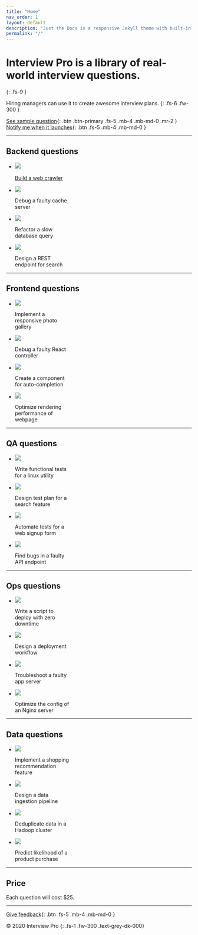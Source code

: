 ```yaml
---
title: "Home"
nav_order: 1
layout: default
description: "Just the Docs is a responsive Jekyll theme with built-in search that is easily customizable and hosted on GitHub Pages."
permalink: "/"
---
```


# **Interview Pro** is a library of real-world interview questions.
{: .fs-9 }

Hiring managers can use it to create awesome interview plans.
{: .fs-6 .fw-300 }

[See sample question](/backend-questions/build-a-web-crawler){: .btn .btn-primary .fs-5 .mb-4 .mb-md-0 .mr-2 } 
[Notify me when it launches](/notify-me){: .btn .fs-5 .mb-4 .mb-md-0 }


---


## Backend questions

<ul class="list-style-none">
    <li class="d-inline-block v-align-top mr-4" style="width: 150px;">
        <a href="/backend-questions/build-a-web-crawler">
            <img src="/backend/build-crawler/cover.png" />
            <p>Build a web crawler</p>
        </a>
    </li>
    <li class="d-inline-block v-align-top mr-4" style="width: 150px;">
        <img src="/backend/q2/cover.png" />
        <p>Debug a faulty cache server</p>
    </li>
    <li class="d-inline-block v-align-top mr-4" style="width: 150px;">
        <img src="/backend/q3/cover.png" />
        <p>Refactor a slow database query</p>
    </li>
    <li class="d-inline-block v-align-top mr-4" style="width: 150px;">
        <img src="/backend/q4/cover.png" />
        <p>Design a REST endpoint for search</p>
    </li>
</ul>


---


## Frontend questions

<ul class="list-style-none">
    <li class="d-inline-block v-align-top mr-4" style="width: 150px;">
        <img src="/frontend/q1/cover.png" />
        <p>Implement a responsive photo gallery</p>
    </li>
    <li class="d-inline-block v-align-top mr-4" style="width: 150px;">
        <img src="/frontend/q2/cover.png" />
        <p>Debug a faulty React controller</p>
    </li>
    <li class="d-inline-block v-align-top mr-4" style="width: 150px;">
        <img src="/frontend/q3/cover.png" />
        <p>Create a component for auto-completion</p>
    </li>
    <li class="d-inline-block v-align-top mr-4" style="width: 150px;">
        <img src="/frontend/q4/cover.png" />
        <p>Optimize rendering performance of webpage</p>
    </li>
</ul>


---


## QA questions

<ul class="list-style-none">
    <li class="d-inline-block v-align-top mr-4" style="width: 150px;">
        <img src="/qa/q1/cover.png" />
        <p>Write functional tests for a linux utility</p>
    </li>
    <li class="d-inline-block v-align-top mr-4" style="width: 150px;">
        <img src="/qa/q2/cover.png" />
        <p>Design test plan for a search feature</p>
    </li>
    <li class="d-inline-block v-align-top mr-4" style="width: 150px;">
        <img src="/qa/q3/cover.png" />
        <p>Automate tests for a web signup form</p>
    </li>
    <li class="d-inline-block v-align-top mr-4" style="width: 150px;">
        <img src="/qa/q4/cover.png" />
        <p>Find bugs in a faulty API endpoint</p>
    </li>
</ul>


---


## Ops questions

<ul class="list-style-none">
    <li class="d-inline-block v-align-top mr-4" style="width: 150px;">
        <img src="/ops/q1/cover.png" />
        <p>Write a script to deploy with zero downtime</p>
    </li>
    <li class="d-inline-block v-align-top mr-4" style="width: 150px;">
        <img src="/ops/q2/cover.png" />
        <p>Design a deployment workflow</p>
    </li>
    <li class="d-inline-block v-align-top mr-4" style="width: 150px;">
        <img src="/ops/q3/cover.png" />
        <p>Troubleshoot a faulty app server</p>
    </li>
    <li class="d-inline-block v-align-top mr-4" style="width: 150px;">
        <img src="/ops/q4/cover.png" />
        <p>Optimize the config of an Nginx server</p>
    </li>
</ul>


---


## Data questions

<ul class="list-style-none">
    <li class="d-inline-block v-align-top mr-4" style="width: 150px;">
        <img src="/data/q1/cover.png" />
        <p>Implement a shopping recommendation feature</p>
    </li>
    <li class="d-inline-block v-align-top mr-4" style="width: 150px;">
        <img src="/data/q2/cover.png" />
        <p>Design a data ingestion pipeline</p>
    </li>
    <li class="d-inline-block v-align-top mr-4" style="width: 150px;">
        <img src="/data/q3/cover.png" />
        <p>Deduplicate data in a Hadoop cluster</p>
    </li>
    <li class="d-inline-block v-align-top mr-4" style="width: 150px;">
        <img src="/data/q4/cover.png" />
        <p>Predict likelihood of a product purchase</p>
    </li>
</ul>


---


## Price

Each question will cost $25.


---


[Give feedback](/give-feedback){: .btn .fs-5 .mb-4 .mb-md-0 }

© 2020 Interview Pro
{: .fs-1 .fw-300 .text-grey-dk-000}
